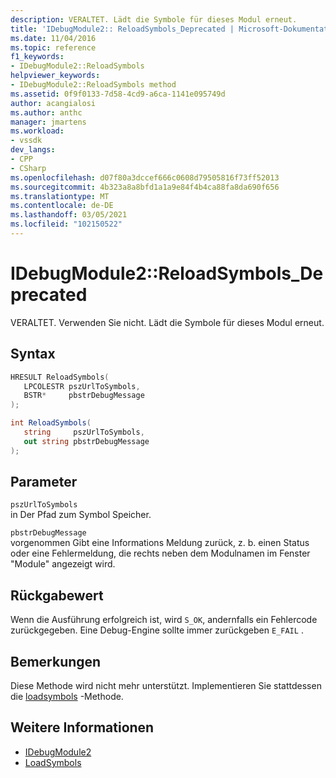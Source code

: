 ```yaml
---
description: VERALTET. Lädt die Symbole für dieses Modul erneut.
title: 'IDebugModule2:: ReloadSymbols_Deprecated | Microsoft-Dokumentation'
ms.date: 11/04/2016
ms.topic: reference
f1_keywords:
- IDebugModule2::ReloadSymbols
helpviewer_keywords:
- IDebugModule2::ReloadSymbols method
ms.assetid: 0f9f0133-7d58-4cd9-a6ca-1141e095749d
author: acangialosi
ms.author: anthc
manager: jmartens
ms.workload:
- vssdk
dev_langs:
- CPP
- CSharp
ms.openlocfilehash: d07f80a3dccef666c0608d79505816f73ff52013
ms.sourcegitcommit: 4b323a8a8bfd1a1a9e84f4b4ca88fa8da690f656
ms.translationtype: MT
ms.contentlocale: de-DE
ms.lasthandoff: 03/05/2021
ms.locfileid: "102150522"
---
```

# <a name="idebugmodule2reloadsymbols_deprecated"></a>IDebugModule2::ReloadSymbols_Deprecated
VERALTET. Verwenden Sie nicht. Lädt die Symbole für dieses Modul erneut.

## <a name="syntax"></a>Syntax

```cpp
HRESULT ReloadSymbols( 
   LPCOLESTR pszUrlToSymbols,
   BSTR*     pbstrDebugMessage
);
```

```csharp
int ReloadSymbols( 
   string     pszUrlToSymbols,
   out string pbstrDebugMessage
);
```

## <a name="parameters"></a>Parameter
`pszUrlToSymbols`\
in Der Pfad zum Symbol Speicher.

`pbstrDebugMessage`\
vorgenommen Gibt eine Informations Meldung zurück, z. b. einen Status oder eine Fehlermeldung, die rechts neben dem Modulnamen im Fenster "Module" angezeigt wird.

## <a name="return-value"></a>Rückgabewert
 Wenn die Ausführung erfolgreich ist, wird `S_OK`, andernfalls ein Fehlercode zurückgegeben. Eine Debug-Engine sollte immer zurückgeben `E_FAIL` .

## <a name="remarks"></a>Bemerkungen
 Diese Methode wird nicht mehr unterstützt. Implementieren Sie stattdessen die [loadsymbols](../../../extensibility/debugger/reference/idebugmodule3-loadsymbols.md) -Methode.

## <a name="see-also"></a>Weitere Informationen
- [IDebugModule2](../../../extensibility/debugger/reference/idebugmodule2.md)
- [LoadSymbols](../../../extensibility/debugger/reference/idebugmodule3-loadsymbols.md)
